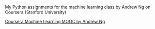 My Python assignments for the machine learning class by Andrew Ng on Coursera (Stanford University)

[Coursera Machine Learning MOOC by Andrew Ng](https://www.coursera.org/learn/machine-learning) 
